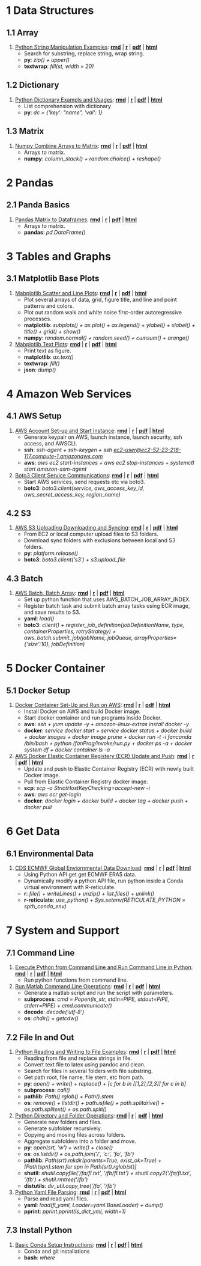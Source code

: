# 1  Data Structures

## 1.1  Array

1. [Python String Manipulation Examples](https://fanwangecon.github.io/pyfan/vig/amto/array/htmlpdfr/fp_ary_string.html): [**rmd**](https://github.com/FanWangEcon/pyfan/blob/master/vig/amto/array//fp_ary_string.Rmd) \| [**r**](https://github.com/FanWangEcon/pyfan/blob/master/vig/amto/array/htmlpdfr/fp_ary_string.R) \| [**pdf**](https://github.com/FanWangEcon/pyfan/blob/master/vig/amto/array/htmlpdfr/fp_ary_string.pdf) \| [**html**](https://fanwangecon.github.io/pyfan/vig/amto/array/htmlpdfr/fp_ary_string.html)
	+ Search for substring, replace string, wrap string.
	+ **py**: *zip() + upper()*
	+ **textwrap**: *fill(st, width = 20)*

## 1.2  Dictionary

1. [Python Dictionary Exampls and Usages](https://fanwangecon.github.io/pyfan/vig/amto/dict/htmlpdfr/fp_dict.html): [**rmd**](https://github.com/FanWangEcon/pyfan/blob/master/vig/amto/dict//fp_dict.Rmd) \| [**r**](https://github.com/FanWangEcon/pyfan/blob/master/vig/amto/dict/htmlpdfr/fp_dict.R) \| [**pdf**](https://github.com/FanWangEcon/pyfan/blob/master/vig/amto/dict/htmlpdfr/fp_dict.pdf) \| [**html**](https://fanwangecon.github.io/pyfan/vig/amto/dict/htmlpdfr/fp_dict.html)
	+ List comprehension with dictionary
	+ **py**: *dc = {'key': "name", 'val': 1}*

## 1.3  Matrix

1. [Numpy Combine Arrays to Matrix](https://fanwangecon.github.io/pyfan/vig/amto/matrix/htmlpdfr/fs_array2mat.html): [**rmd**](https://github.com/FanWangEcon/pyfan/blob/master/vig/amto/matrix//fs_array2mat.Rmd) \| [**r**](https://github.com/FanWangEcon/pyfan/blob/master/vig/amto/matrix/htmlpdfr/fs_array2mat.R) \| [**pdf**](https://github.com/FanWangEcon/pyfan/blob/master/vig/amto/matrix/htmlpdfr/fs_array2mat.pdf) \| [**html**](https://fanwangecon.github.io/pyfan/vig/amto/matrix/htmlpdfr/fs_array2mat.html)
	+ Arrays to matrix.
	+ **numpy**: *column_stack() + random.choice() + reshape()*

# 2  Pandas

## 2.1  Panda Basics

1. [Pandas Matrix to Dataframes](https://fanwangecon.github.io/pyfan/vig/panda/basics/htmlpdfr/fs_matrix2dataframe.html): [**rmd**](https://github.com/FanWangEcon/pyfan/blob/master/vig/panda/basics//fs_matrix2dataframe.Rmd) \| [**r**](https://github.com/FanWangEcon/pyfan/blob/master/vig/panda/basics/htmlpdfr/fs_matrix2dataframe.R) \| [**pdf**](https://github.com/FanWangEcon/pyfan/blob/master/vig/panda/basics/htmlpdfr/fs_matrix2dataframe.pdf) \| [**html**](https://fanwangecon.github.io/pyfan/vig/panda/basics/htmlpdfr/fs_matrix2dataframe.html)
	+ Arrays to matrix.
	+ **pandas**: *pd.DataFrame()*

# 3  Tables and Graphs

## 3.1  Matplotlib Base Plots

1. [Mabplotlib Scatter and Line Plots](https://fanwangecon.github.io/pyfan/vig/tabgraph/baseplot/htmlpdfr/fp_plot_base.html): [**rmd**](https://github.com/FanWangEcon/pyfan/blob/master/vig/tabgraph/baseplot//fp_plot_base.Rmd) \| [**r**](https://github.com/FanWangEcon/pyfan/blob/master/vig/tabgraph/baseplot/htmlpdfr/fp_plot_base.R) \| [**pdf**](https://github.com/FanWangEcon/pyfan/blob/master/vig/tabgraph/baseplot/htmlpdfr/fp_plot_base.pdf) \| [**html**](https://fanwangecon.github.io/pyfan/vig/tabgraph/baseplot/htmlpdfr/fp_plot_base.html)
	+ Plot several arrays of data, grid, figure title, and line and point patterns and colors.
	+ Plot out random walk and white noise first-order autoregressive processes.
	+ **matplotlib**: *subplots() + ax.plot() + ax.legend() + ylabel() + xlabel() + title() + grid() + show()*
	+ **numpy**: *random.normal() + random.seed() + cumsum() + arange()*
2. [Mabplotlib Text Plots](https://fanwangecon.github.io/pyfan/vig/tabgraph/baseplot/htmlpdfr/fp_plot_text.html): [**rmd**](https://github.com/FanWangEcon/pyfan/blob/master/vig/tabgraph/baseplot//fp_plot_text.Rmd) \| [**r**](https://github.com/FanWangEcon/pyfan/blob/master/vig/tabgraph/baseplot/htmlpdfr/fp_plot_text.R) \| [**pdf**](https://github.com/FanWangEcon/pyfan/blob/master/vig/tabgraph/baseplot/htmlpdfr/fp_plot_text.pdf) \| [**html**](https://fanwangecon.github.io/pyfan/vig/tabgraph/baseplot/htmlpdfr/fp_plot_text.html)
	+ Print text as figure.
	+ **matplotlib**: *ax.text()*
	+ **textwrap**: *fill()*
	+ **json**: *dump()*

# 4  Amazon Web Services

## 4.1  AWS Setup

1. [AWS Account Set-up and Start Instance](https://fanwangecon.github.io/pyfan/vig/aws/setup/htmlpdfr/fs_aws_setup.html): [**rmd**](https://github.com/FanWangEcon/pyfan/blob/master/vig/aws/setup//fs_aws_setup.Rmd) \| [**r**](https://github.com/FanWangEcon/pyfan/blob/master/vig/aws/setup/htmlpdfr/fs_aws_setup.R) \| [**pdf**](https://github.com/FanWangEcon/pyfan/blob/master/vig/aws/setup/htmlpdfr/fs_aws_setup.pdf) \| [**html**](https://fanwangecon.github.io/pyfan/vig/aws/setup/htmlpdfr/fs_aws_setup.html)
	+ Generate keypair on AWS, launch instance, launch security, ssh access, and AWSCLI.
	+ **ssh**: *ssh-agent + ssh-keygen + ssh ec2-user@ec2-52-23-218-117.compute-1.amazonaws.com*
	+ **aws**: *aws ec2 start-instances + aws ec2 stop-instances + systemctl start amazon-ssm-agent*
2. [Boto3 Client Service Communications](https://fanwangecon.github.io/pyfan/vig/aws/setup/htmlpdfr/fs_boto3.html): [**rmd**](https://github.com/FanWangEcon/pyfan/blob/master/vig/aws/setup//fs_boto3.Rmd) \| [**r**](https://github.com/FanWangEcon/pyfan/blob/master/vig/aws/setup/htmlpdfr/fs_boto3.R) \| [**pdf**](https://github.com/FanWangEcon/pyfan/blob/master/vig/aws/setup/htmlpdfr/fs_boto3.pdf) \| [**html**](https://fanwangecon.github.io/pyfan/vig/aws/setup/htmlpdfr/fs_boto3.html)
	+ Start AWS services, send requests etc via boto3. 
	+ **boto3**: *boto3.client(service, aws_access_key_id, aws_secret_access_key, region_name)*

## 4.2  S3

1. [AWS S3 Uploading Downloading and Syncing](https://fanwangecon.github.io/pyfan/vig/aws/s3/htmlpdfr/fs_aws_s3.html): [**rmd**](https://github.com/FanWangEcon/pyfan/blob/master/vig/aws/s3//fs_aws_s3.Rmd) \| [**r**](https://github.com/FanWangEcon/pyfan/blob/master/vig/aws/s3/htmlpdfr/fs_aws_s3.R) \| [**pdf**](https://github.com/FanWangEcon/pyfan/blob/master/vig/aws/s3/htmlpdfr/fs_aws_s3.pdf) \| [**html**](https://fanwangecon.github.io/pyfan/vig/aws/s3/htmlpdfr/fs_aws_s3.html)
	+ From EC2 or local computer upload files to S3 folders.
	+ Download sync folders with exclusions between local and S3 folders.
	+ **py**: *platform.release()*
	+ **boto3**: *boto3.client('s3') + s3.upload_file*

## 4.3  Batch

1. [AWS Batch, Batch Array](https://fanwangecon.github.io/pyfan/vig/aws/batch/htmlpdfr/fs_aws_batch.html): [**rmd**](https://github.com/FanWangEcon/pyfan/blob/master/vig/aws/batch//fs_aws_batch.Rmd) \| [**r**](https://github.com/FanWangEcon/pyfan/blob/master/vig/aws/batch/htmlpdfr/fs_aws_batch.R) \| [**pdf**](https://github.com/FanWangEcon/pyfan/blob/master/vig/aws/batch/htmlpdfr/fs_aws_batch.pdf) \| [**html**](https://fanwangecon.github.io/pyfan/vig/aws/batch/htmlpdfr/fs_aws_batch.html)
	+ Set up python function that uses AWS_BATCH_JOB_ARRAY_INDEX.
	+ Register batch task and submit batch array tasks using ECR image, and save results to S3.
	+ **yaml**: *load()*
	+ **boto3**: *client() + register_job_definition(jobDefinitionName, type, containerProperties, retryStrategy) + aws_batch.submit_job(jobName, jobQueue, arrayProperties={'size':10}, jobDefinition)*

# 5  Docker Container

## 5.1  Docker Setup

1. [Docker Container Set-Up and Run on AWS](https://fanwangecon.github.io/pyfan/vig/docker/setup/htmlpdfr/fs_docker_setup.html): [**rmd**](https://github.com/FanWangEcon/pyfan/blob/master/vig/docker/setup//fs_docker_setup.Rmd) \| [**r**](https://github.com/FanWangEcon/pyfan/blob/master/vig/docker/setup/htmlpdfr/fs_docker_setup.R) \| [**pdf**](https://github.com/FanWangEcon/pyfan/blob/master/vig/docker/setup/htmlpdfr/fs_docker_setup.pdf) \| [**html**](https://fanwangecon.github.io/pyfan/vig/docker/setup/htmlpdfr/fs_docker_setup.html)
	+ Install Docker on AWS and build Docker image.
	+ Start docker container and run programs inside Docker.
	+ **aws**: *ssh + yum update -y + amazon-linux-extras install docker -y*
	+ **docker**: *service docker start + service docker status + docker build + docker images + docker image prune + docker run -t -i fanconda /bin/bash + python /fanProg/invoke/run.py + docker ps -a + docker system df + docker container ls -a*
2. [AWS Docker Elastic Container Registery (ECR) Update and Push](https://fanwangecon.github.io/pyfan/vig/docker/setup/htmlpdfr/fs_docker_ecr.html): [**rmd**](https://github.com/FanWangEcon/pyfan/blob/master/vig/docker/setup//fs_docker_ecr.Rmd) \| [**r**](https://github.com/FanWangEcon/pyfan/blob/master/vig/docker/setup/htmlpdfr/fs_docker_ecr.R) \| [**pdf**](https://github.com/FanWangEcon/pyfan/blob/master/vig/docker/setup/htmlpdfr/fs_docker_ecr.pdf) \| [**html**](https://fanwangecon.github.io/pyfan/vig/docker/setup/htmlpdfr/fs_docker_ecr.html)
	+ Update and push to Elastic Container Registry (ECR) with newly built Docker image.
	+ Pull from Elastic Container Registry docker image.
	+ **scp**: *scp -o StrictHostKeyChecking=accept-new -i*
	+ **aws**: *aws ecr get-login*
	+ **docker**: *docker login + docker build + docker tag + docker push + docker pull*

# 6  Get Data

## 6.1  Environmental Data

1. [CDS ECMWF Global Enviornmental Data Download](https://fanwangecon.github.io/pyfan/vig/getdata/envir/htmlpdfr/fs_ecmwf.html): [**rmd**](https://github.com/FanWangEcon/pyfan/blob/master/vig/getdata/envir//fs_ecmwf.Rmd) \| [**r**](https://github.com/FanWangEcon/pyfan/blob/master/vig/getdata/envir/htmlpdfr/fs_ecmwf.R) \| [**pdf**](https://github.com/FanWangEcon/pyfan/blob/master/vig/getdata/envir/htmlpdfr/fs_ecmwf.pdf) \| [**html**](https://fanwangecon.github.io/pyfan/vig/getdata/envir/htmlpdfr/fs_ecmwf.html)
	+ Using Python API get get ECMWF ERA5 data.
	+ Dynamically modify a python API file, run python inside a Conda virtual environment with R-reticulate.
	+ **r**: *file() + writeLines() + unzip() + list.files() + unlink()*
	+ **r-reticulate**: *use_python() + Sys.setenv(RETICULATE_PYTHON = spth_conda_env)*

# 7  System and Support

## 7.1  Command Line

1. [Execute Python from Command Line and Run Command Line in Python](https://fanwangecon.github.io/pyfan/vig/support/system/htmlpdfr/fp_command.html): [**rmd**](https://github.com/FanWangEcon/pyfan/blob/master/vig/support/system//fp_command.Rmd) \| [**r**](https://github.com/FanWangEcon/pyfan/blob/master/vig/support/system/htmlpdfr/fp_command.R) \| [**pdf**](https://github.com/FanWangEcon/pyfan/blob/master/vig/support/system/htmlpdfr/fp_command.pdf) \| [**html**](https://fanwangecon.github.io/pyfan/vig/support/system/htmlpdfr/fp_command.html)
	+ Run python functions from command line.
2. [Run Matlab Command Line Operations](https://fanwangecon.github.io/pyfan/vig/support/system/htmlpdfr/fp_matlab.html): [**rmd**](https://github.com/FanWangEcon/pyfan/blob/master/vig/support/system//fp_matlab.Rmd) \| [**r**](https://github.com/FanWangEcon/pyfan/blob/master/vig/support/system/htmlpdfr/fp_matlab.R) \| [**pdf**](https://github.com/FanWangEcon/pyfan/blob/master/vig/support/system/htmlpdfr/fp_matlab.pdf) \| [**html**](https://fanwangecon.github.io/pyfan/vig/support/system/htmlpdfr/fp_matlab.html)
	+ Generate a matlab script and run the script with parameters.
	+ **subprocess**: *cmd = Popen(ls_str, stdin=PIPE, stdout=PIPE, stderr=PIPE) + cmd.communicate()*
	+ **decode**: *decode('utf-8')*
	+ **os**: *chdir() + getcdw()*

## 7.2  File In and Out

1. [Python Reading and Writing to File Examples](https://fanwangecon.github.io/pyfan/vig/support/inout/htmlpdfr/fp_files.html): [**rmd**](https://github.com/FanWangEcon/pyfan/blob/master/vig/support/inout//fp_files.Rmd) \| [**r**](https://github.com/FanWangEcon/pyfan/blob/master/vig/support/inout/htmlpdfr/fp_files.R) \| [**pdf**](https://github.com/FanWangEcon/pyfan/blob/master/vig/support/inout/htmlpdfr/fp_files.pdf) \| [**html**](https://fanwangecon.github.io/pyfan/vig/support/inout/htmlpdfr/fp_files.html)
	+ Reading from file and replace strings in file.
	+ Convert text file to latex using pandoc and clean.
	+ Search for files in several folders with file substring.
	+ Get path root, file name, file stem, etc from path.
	+ **py**: *open() + write() + replace() + [c for b in [[1,2],[2,3]] for c in b]*
	+ **subprocess**: *call()*
	+ **pathlib**: *Path().rglob() + Path().stem*
	+ **os**: *remove() + listdir() + path.isfile() + path.splitdrive() + os.path.splitext() + os.path.split()*
2. [Python Directory and Folder Operations](https://fanwangecon.github.io/pyfan/vig/support/inout/htmlpdfr/fp_folders.html): [**rmd**](https://github.com/FanWangEcon/pyfan/blob/master/vig/support/inout//fp_folders.Rmd) \| [**r**](https://github.com/FanWangEcon/pyfan/blob/master/vig/support/inout/htmlpdfr/fp_folders.R) \| [**pdf**](https://github.com/FanWangEcon/pyfan/blob/master/vig/support/inout/htmlpdfr/fp_folders.pdf) \| [**html**](https://fanwangecon.github.io/pyfan/vig/support/inout/htmlpdfr/fp_folders.html)
	+ Generate new folders and files.
	+ Generate subfolder recursively.
	+ Copying and moving files across folders. 
	+ Aggregate subfolders into a folder and move. 
	+ **py**: *open(srt, 'w') + write() + close()*
	+ **os**: *os.listdir()       + os.path.join('/', 'c:', 'fa', 'fb')*
	+ **pathlib**: *Path(srt).mkdir(parents=True, exist_ok=True) + [Path(spn).stem for spn in Path(srt).rglob(st)]*
	+ **shutil**: *shutil.copyfile('/fa/fl.txt', '/fb/fl.txt') + shutil.copy2('/fa/fl.txt', '/fb') + shutil.rmtree('/fb')*
	+ **distutils**: *dir_util.copy_tree('/fa', '/fb')*
3. [Python Yaml File Parsing](https://fanwangecon.github.io/pyfan/vig/support/inout/htmlpdfr/fp_yaml.html): [**rmd**](https://github.com/FanWangEcon/pyfan/blob/master/vig/support/inout//fp_yaml.Rmd) \| [**r**](https://github.com/FanWangEcon/pyfan/blob/master/vig/support/inout/htmlpdfr/fp_yaml.R) \| [**pdf**](https://github.com/FanWangEcon/pyfan/blob/master/vig/support/inout/htmlpdfr/fp_yaml.pdf) \| [**html**](https://fanwangecon.github.io/pyfan/vig/support/inout/htmlpdfr/fp_yaml.html)
	+ Parse and read yaml files.
	+ **yaml**: *load(fl_yaml, Loader=yaml.BaseLoader)       + dump()*
	+ **pprint**: *pprint.pprint(ls_dict_yml, width=1)*

## 7.3  Install Python

1. [Basic Conda Setup Instructions](https://fanwangecon.github.io/pyfan/vig/support/install/htmlpdfr/fs_install_basics.html): [**rmd**](https://github.com/FanWangEcon/pyfan/blob/master/vig/support/install//fs_install_basics.Rmd) \| [**r**](https://github.com/FanWangEcon/pyfan/blob/master/vig/support/install/htmlpdfr/fs_install_basics.R) \| [**pdf**](https://github.com/FanWangEcon/pyfan/blob/master/vig/support/install/htmlpdfr/fs_install_basics.pdf) \| [**html**](https://fanwangecon.github.io/pyfan/vig/support/install/htmlpdfr/fs_install_basics.html)
	+ Conda and git installations
	+ **bash**: *where*
